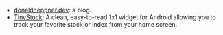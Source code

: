 - [donaldheppner.dev](https://donaldheppner.dev): a blog.
- [TinyStock](https://tinystock.randomfact.com): A clean, easy-to-read 1x1 widget for Android allowing you to track your favorite stock or index from your home screen.